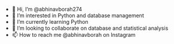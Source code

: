 - 👋 Hi, I’m @abhinavborah274
- 👀 I’m interested in Python and database management
- 🌱 I’m currently learning Python
- 💞️ I’m looking to collaborate on database and statistical analysis
- 📫 How to reach me @abhinavborah on Instagram

<!---
abhinavborah274/abhinavborah274 is a ✨ special ✨ repository because its `README.md` (this file) appears on your GitHub profile.
You can click the Preview link to take a look at your changes.
--->
